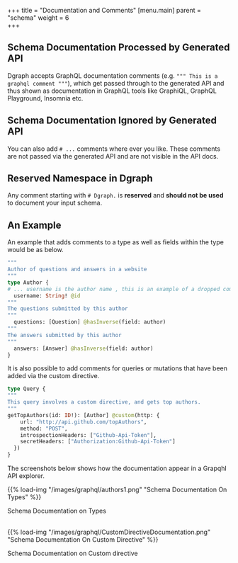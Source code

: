 +++
title = "Documentation and Comments"
[menu.main]
    parent = "schema"
    weight = 6   
+++
## Schema Documentation Processed  by Generated API
Dgraph accepts GraphQL documentation comments (e.g. `""" This is a graphql comment """`), which get passed through to the generated API and thus shown as documentation in GraphQL tools like GraphiQL, GraphQL Playground, Insomnia etc.

## Schema Documentation Ignored by Generated API
You can also add `# ...` comments where ever you like.  These comments are not passed via the generated API and are not visible in the API docs.

## Reserved Namespace in Dgraph
Any comment starting with `# Dgraph.` is **reserved** and **should not be used** to document your input schema.

## An Example
An example that adds comments to a type as well as fields within the type would be as below.

```graphql
"""
Author of questions and answers in a website
"""
type Author {
# ... username is the author name , this is an example of a dropped comment
  username: String! @id
"""
The questions submitted by this author
"""
  questions: [Question] @hasInverse(field: author)
"""
The answers submitted by this author
"""
  answers: [Answer] @hasInverse(field: author)
}
```

It is also possible to add comments for queries or mutations that have been added via the custom directive.
```graphql
type Query {
"""
This query involves a custom directive, and gets top authors.
"""
getTopAuthors(id: ID!): [Author] @custom(http: {
    url: "http://api.github.com/topAuthors",
    method: "POST",
    introspectionHeaders: ["Github-Api-Token"],
    secretHeaders: ["Authorization:Github-Api-Token"]
  })
}
```
The screenshots below shows how the documentation appear in a Grapqhl API explorer.<br>

{{% load-img "/images/graphql/authors1.png" "Schema Documentation On Types" %}}
<p style="text-align: left;">Schema Documentation on Types</p>
<br>
{{% load-img "/images/graphql/CustomDirectiveDocumentation.png" "Schema Documentation On Custom Directive" %}}
<p style="text-align: left;">Schema Documentation on Custom directive</p>


